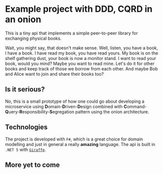 # Example project with DDD, CQRD in an onion

This is a tiny api that implements a simple peer-to-peer library for exchanging physical books.

Wait, you might say, that doesn't make sense. Well, listen, you have a book, I have a book. I have read my book, you have read yours. My book is on the shelf gathering dust, your book is now a monitor stand. I want to read your book, would you mind? Maybe you want to read mine. Let's do it for other books and keep track of those we borrow from each other. And maybe Bob and Alice want to join and share their books too?

## Is it serious?

No, this is a small prototype of how one could go about developing a microservice using **D**omain-**D**riven-**D**esign combined with **C**ommand-**Q**uery-**R**esponsibility-**S**egregation pattern using the onion architecture.

## Technologies

The project is developed with `F#`, which is a great choice for domain modelling and just in general a really **amazing** language. The api is built in `.NET 5` with [`Giraffe`](https://giraffe.wiki/).

## More yet to come
